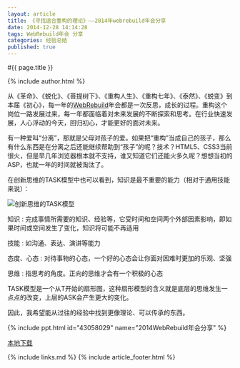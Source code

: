 ```yaml
---
layout: article
title: 《寻找适合重构的理论》——2014年webrebuild年会分享
date: 2014-12-28 14:14:28
tags: WebRebuild年会 分享
categories: 经验总结
published: true
---
```


#{{ page.title }}

{% include author.html %}

从《革命》、《蜕化》、《菩提树下》、《重构人生》、《重构七年》、《泰然》、《蜕变》到本届《初心》，每一年的[WebRebuild](http://webrebuild.org/about.html)年会都是一次反思，成长的过程。重构这个岗位一路发展过来，每一年都面临着对未来发展的不断探索和思考。在行业快速发展，人心浮动的今天，回归初心，才能更好的面对未来。

有一种爱叫“分离”，那就是父母对孩子的爱。如果把“重构”当成自己的孩子，那么有什么东西是在分离之后还能继续帮助到“孩子”的呢？技术？HTML5、CSS3当前很火，但是早几年浏览器根本就不支持，谁又知道它们还能火多久呢？想想当初的ASP，也就一年的时间就被淘汰了。

在创新思维的TASK模型中也可以看到，知识是最不重要的能力（相对于通用技能来说）：

![创新思维的TASK模型](http://i.minus.com/iEU4oRFkVsLCL.png)

知识
: 完成事情所需要的知识、经验等，它受时间和空间两个外部因素影响，即如果时间或空间发生了变化，知识将可能不再适用

技能
: 如沟通、表达、演讲等能力

态度、心态
: 对待事物的心态，一个好的心态会让你面对困难时更加的乐观、坚强

思维
: 指思考的角度。正向的思维才会有一个积极的心态

TASK模型是一个从T开始的扇形图，这种扇形模型的含义就是底层的思维发生一点点的改变，上层的ASK会产生更大的变化。

因此，我希望能从过往的经验中找到更像理论、可以传承的东西。

{% include ppt.html id="43058029" name="2014WebRebuild年会分享" %}

[本地下载](http://blog.cssforest.org/file/2014年会分享.pdf)

{% include links.md %}
{% include article_footer.html %}
